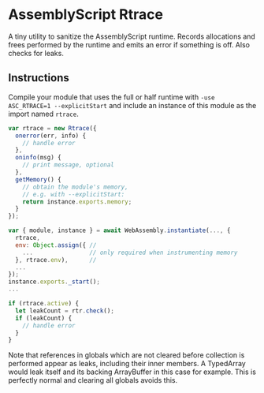# AssemblyScript Rtrace

A tiny utility to sanitize the AssemblyScript runtime. Records allocations and frees performed by the runtime and emits an error if something is off. Also checks for leaks.

Instructions
------------

Compile your module that uses the full or half runtime with `-use ASC_RTRACE=1 --explicitStart` and include an instance of this module as the import named `rtrace`.

```js
var rtrace = new Rtrace({
  onerror(err, info) {
    // handle error
  },
  oninfo(msg) {
    // print message, optional
  },
  getMemory() {
    // obtain the module's memory,
    // e.g. with --explicitStart:
    return instance.exports.memory;
  }
});

var { module, instance } = await WebAssembly.instantiate(..., {
  rtrace,
  env: Object.assign({ //
    ...                // only required when instrumenting memory
  }, rtrace.env),      //
  ...
});
instance.exports._start();
...

if (rtrace.active) {
  let leakCount = rtr.check();
  if (leakCount) {
    // handle error
  }
}
```

Note that references in globals which are not cleared before collection is performed appear as leaks, including their inner members. A TypedArray would leak itself and its backing ArrayBuffer in this case for example. This is perfectly normal and clearing all globals avoids this.
